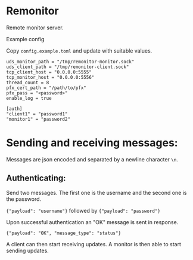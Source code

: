 # Remonitor

Remote monitor server.

Example config

Copy `config.example.toml` and update with suitable values.

```
uds_monitor_path = "/tmp/remonitor-monitor.sock"
uds_client_path = "/tmp/remonitor-client.sock"
tcp_client_host = "0.0.0.0:5555"
tcp_monitor_host = "0.0.0.0:5556"
thread_count = 8
pfx_cert_path = "/path/to/pfx"
pfx_pass = "<password>"
enable_log = true

[auth]
"client1" = "password1"
"monitor1" = "password2"
```

# Sending and receiving messages:

Messages are json encoded and separated by a newline character `\n`.

## Authenticating:

Send two messages. The first one is the username and the second one is the
password.

`{"payload": "username"}` followed by `{"payload": "password"}`

Upon successful authentication an "OK" message is sent in response. 

```{"payload": "OK", "message_type": "status"}```

A client can then start receiving updates.
A monitor is then able to start sending updates.

